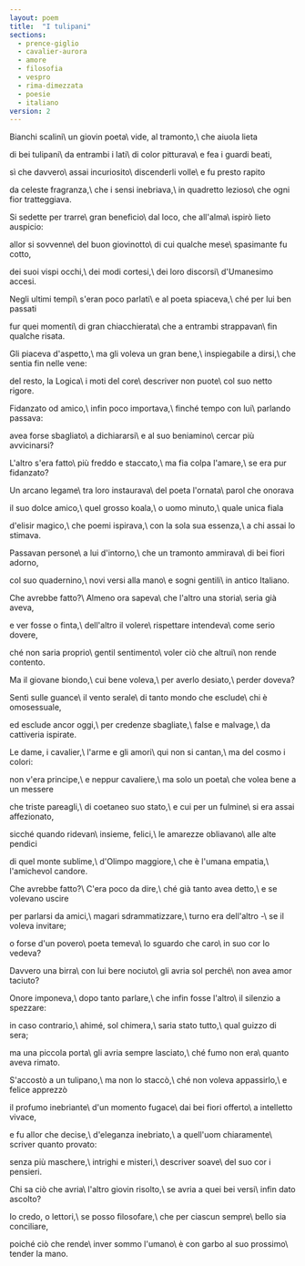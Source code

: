 ```yaml
---
layout: poem
title:  "I tulipani"
sections:
  - prence-giglio
  - cavalier-aurora
  - amore
  - filosofia
  - vespro
  - rima-dimezzata
  - poesie
  - italiano
version: 2
---
```


Bianchi scalini\\
un giovin poeta\\
vide, al tramonto,\\
che aiuola lieta

di bei tulipani\\
da entrambi i lati\\
di color pitturava\\
e fea i guardi beati,

sì che davvero\\
assai incuriosito\\
discenderli volle\\
e fu presto rapito

da celeste fragranza,\\
che i sensi inebriava,\\
in quadretto lezioso\\
che ogni fior tratteggiava.

Si sedette per trarre\\
gran beneficio\\
dal loco, che all'alma\\
ispirò lieto auspicio:

allor si sovvenne\\
del buon giovinotto\\
di cui qualche mese\\
spasimante fu cotto,

dei suoi vispi occhi,\\
dei modi cortesi,\\
dei loro discorsi\\
d'Umanesimo accesi.

Negli ultimi tempi\\
s'eran poco parlati\\
e al poeta spiaceva,\\
ché per lui ben passati

fur quei momenti\\
di gran chiacchierata\\
che a entrambi strappavan\\
fin qualche risata.

Gli piaceva d'aspetto,\\
ma gli voleva un gran bene,\\
inspiegabile a dirsi,\\
che sentia fin nelle vene:

del resto, la Logica\\
i moti del core\\
descriver non puote\\
col suo netto rigore.

Fidanzato od amico,\\
infin poco importava,\\
finché tempo con lui\\
parlando passava:

avea forse sbagliato\\
a dichiararsi\\
e al suo beniamino\\
cercar più avvicinarsi?

L'altro s'era fatto\\
più freddo e staccato,\\
ma fia colpa l'amare,\\
se era pur fidanzato?

Un arcano legame\\
tra loro instaurava\\
del poeta l'ornata\\
parol che onorava

il suo dolce amico,\\
quel grosso koala,\\
o uomo minuto,\\
quale unica fiala

d'elisir magico,\\
che poemi ispirava,\\
con la sola sua essenza,\\
a chi assai lo stimava.

Passavan persone\\
a lui d'intorno,\\
che un tramonto ammirava\\
di bei fiori adorno,

col suo quadernino,\\
novi versi alla mano\\
e sogni gentili\\
in antico Italiano.

Che avrebbe fatto?\\
Almeno ora sapeva\\
che l'altro una storia\\
seria già aveva,

e ver fosse o finta,\\
dell'altro il volere\\
rispettare intendeva\\
come serio dovere,

ché non saria proprio\\
gentil sentimento\\
voler ciò che altrui\\
non rende contento.

Ma il giovane biondo,\\
cui bene voleva,\\
per averlo desiato,\\
perder doveva?

Sentì sulle guance\\
il vento serale\\
di tanto mondo che esclude\\
chi è omosessuale,

ed esclude ancor oggi,\\
per credenze sbagliate,\\
false e malvage,\\
da cattiveria ispirate.

Le dame, i cavalier,\\
l'arme e gli amori\\
qui non si cantan,\\
ma del cosmo i colori:

non v'era principe,\\
e neppur cavaliere,\\
ma solo un poeta\\
che volea bene a un messere

che triste pareagli,\\
di coetaneo suo stato,\\
e cui per un fulmine\\
si era assai affezionato,

sicché quando ridevan\\
insieme, felici,\\
le amarezze obliavano\\
alle alte pendici

di quel monte sublime,\\
d'Olimpo maggiore,\\
che è l'umana empatia,\\
l'amichevol candore.

Che avrebbe fatto?\\
C'era poco da dire,\\
ché già tanto avea detto,\\
e se volevano uscire

per parlarsi da amici,\\
magari sdrammatizzare,\\
turno era dell'altro -\\
se il voleva invitare;

o forse d'un povero\\
poeta temeva\\
lo sguardo che caro\\
in suo cor lo vedeva?

Davvero una birra\\
con lui bere nociuto\\
gli avria sol perché\\
non avea amor taciuto?

Onore imponeva,\\
dopo tanto parlare,\\
che infin fosse l'altro\\
il silenzio a spezzare:

in caso contrario,\\
ahimé, sol chimera,\\
saria stato tutto,\\
qual guizzo di sera;

ma una piccola porta\\
gli avria sempre lasciato,\\
ché fumo non era\\
quanto aveva rimato.

S'accostò a un tulipano,\\
ma non lo staccò,\\
ché non voleva appassirlo,\\
e felice apprezzò

il profumo inebriante\\
d'un momento fugace\\
dai bei fiori offerto\\
a intelletto vivace,

e fu allor che decise,\\
d'eleganza inebriato,\\
a quell'uom chiaramente\\
scriver quanto provato:

senza più maschere,\\
intrighi e misteri,\\
descriver soave\\
del suo cor i pensieri.

Chi sa ciò che avria\\
l'altro giovin risolto,\\
se avria a quei bei versi\\
infin dato ascolto?

Io credo, o lettori,\\
se posso filosofare,\\
che per ciascun sempre\\
bello sia conciliare,

poiché ciò che rende\\
inver sommo l'umano\\
è con garbo al suo prossimo\\
tender la mano.